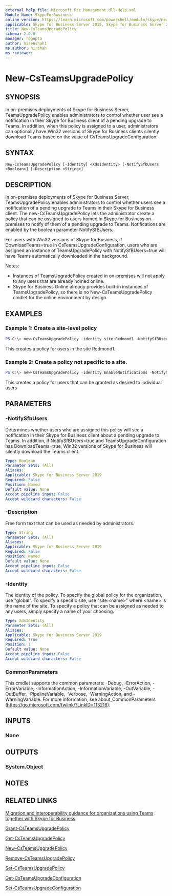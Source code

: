 ```yaml
---
external help file: Microsoft.Rtc.Management.dll-Help.xml
Module Name: SkypeForBusiness
online version: https://learn.microsoft.com/powershell/module/skype/new-csteamsupgradepolicy
applicable: Skype for Business Server 2015, Skype for Business Server 2019
title: New-CsTeamsUpgradePolicy
schema: 2.0.0
manager: rogupta
author: hirenshah1
ms.author: hirshah
ms.reviewer:
---
```


# New-CsTeamsUpgradePolicy

## SYNOPSIS

In on-premises deployments of Skype for Business Server, TeamsUpgradePolicy enables administrators to control whether user see a notification in their Skype for Business client of a pending upgrade to Teams. In addition, when this policy is assigned to a user, administrators can optionally have Win32 versions of Skype for Business clients silently download Teams based on the value of CsTeamsUpgradeConfiguration.

## SYNTAX

```
New-CsTeamsUpgradePolicy [-Identity] <XdsIdentity> [-NotifySfbUsers <Boolean>] [-Description <String>]
```

## DESCRIPTION

In on-premises deployments of Skype for Business Server, TeamsUpgradePolicy enables administrators to control whether users see a notification of a pending upgrade to Teams in their Skype for Business client. The new-CsTeamsUpgradePolicy lets the administrator create a policy that can be assigned to users homed in Skype for Business on-premises to notify of them of a pending upgrade to Teams. Notifications are enabled by the boolean parameter NotifySfBUsers.

For users with Win32 versions of Skype for Business, if DownloadTeams=true in CsTeamsUpgradeConfiguration, users who are assigned an instance of TeamsUpgradePolicy with NotifySfBUsers=true will have Teams automatically downloaded in the background.

Notes:
* Instances of TeamsUpgradePolicy created in on-premises will not apply to any users that are already homed online.
* Skype for Business Online already provides built-in instances of TeamsUpgradePolicy, so there is no New-CsTeamsUpgradePolicy cmdlet for the online environment by design.

## EXAMPLES

### Example 1: Create a site-level policy

```powershell
PS C:\> new-CsTeamsUpgradePolicy -identity site:Redmond1 -NotifySfBUsers $true
```

This creates a policy for users in the site Redmond1.

### Example 2: Create a policy not specific to a site.

```powershell
PS C:\> new-CsTeamsUpgradePolicy -identity EnableNotifications -NotifySfBUsers $true
```

This creates a policy for users that can be granted as desired to individual users

## PARAMETERS

### -NotifySfbUsers

Determines whether users who are assigned this policy will see a notification in their Skype for Business client about a pending upgrade to Teams.  In addition, if NotifySfBUsers=true and TeamsUpgradeConfiguration has DownloadTeams=true, Win32 versions of Skype for Business will silently download the Teams client.

```yaml
Type: Boolean
Parameter Sets: (All)
Aliases:
Applicable: Skype for Business Server 2019
Required: False
Position: Named
Default value: None
Accept pipeline input: False
Accept wildcard characters: False
```

### -Description

Free form text that can be used as needed by administrators.

```yaml
Type: String
Parameter Sets: (All)
Aliases:
Applicable: Skype for Business Server 2019
Required: False
Position: Named
Default value: None
Accept pipeline input: False
Accept wildcard characters: False
```

### -Identity

The identity of the policy. To specify the global policy for the organization, use "global". To specify a specific site, use "site:\<name>" where \<name> is the name of the site. To specify a policy that can be assigned as needed to any users, simply specify a name of your choosing.

```yaml
Type: XdsIdentity
Parameter Sets: (All)
Aliases:
Applicable: Skype for Business Server 2019
Required: True
Position: 1
Default value: None
Accept pipeline input: False
Accept wildcard characters: False
```

### CommonParameters

This cmdlet supports the common parameters: -Debug, -ErrorAction, -ErrorVariable, -InformationAction, -InformationVariable, -OutVariable, -OutBuffer, -PipelineVariable, -Verbose, -WarningAction, and -WarningVariable.
For more information, see about_CommonParameters (https://go.microsoft.com/fwlink/?LinkID=113216).

## INPUTS

### None

## OUTPUTS

### System.Object

## NOTES

## RELATED LINKS

[Migration and interoperability guidance for organizations using Teams together with Skype for Business](https://learn.microsoft.com/MicrosoftTeams/migration-interop-guidance-for-teams-with-skype)

[Grant-CsTeamsUpgradePolicy](Grant-CsTeamsUpgradePolicy.md)

[Get-CsTeamsUpgradePolicy](Get-CsTeamsUpgradePolicy.md)

[New-CsTeamsUpgradePolicy](New-CsTeamsUpgradePolicy.md)

[Remove-CsTeamsUpgradePolicy](Remove-CsTeamsUpgradePolicy.md)

[Set-CsTeamsUpgradePolicy](Set-CsTeamsUpgradePolicy.md)

[Get-CsTeamsUpgradeConfiguration](Get-CsTeamsUpgradeConfiguration.md)

[Set-CsTeamsUpgradeConfiguration](Set-CsTeamsUpgradeConfiguration.md)
